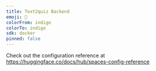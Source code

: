 ```yaml
---
title: Text2quiz Backend
emoji: 🐨
colorFrom: indigo
colorTo: indigo
sdk: docker
pinned: false
---
```


Check out the configuration reference at https://huggingface.co/docs/hub/spaces-config-reference

